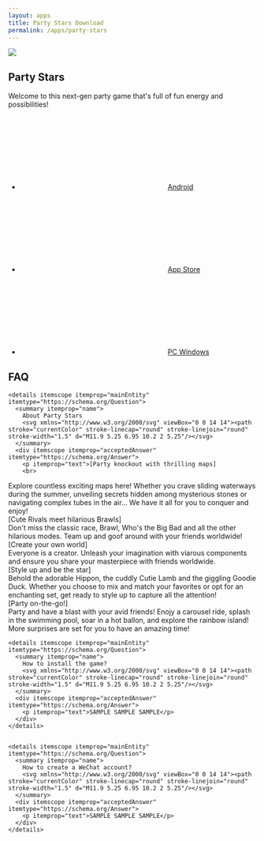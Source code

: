 ```yaml
---
layout: apps
title: Party Stars Download
permalink: /apps/party-stars
---
```

<section class="section games">
<div class="game-detail module">
<img src="https://img.tapimg.net/market/images/42907029f887960a40d8c3cb0dbdc517.png"/>
<h2>Party Stars</h2>
<p>Welcome to this next-gen party game that's full of fun energy and possibilities!</p>
</div>
<div class="game-download">
<ul>
<li><a class="button" href="https://ymzx.qq.com/zlkdatasys/mct/d/play.shtml" target="_blank"><p><svg></svg>Android</p></a></li>
<li><a class="button" href="https://itunes.apple.com/cn/app/id1632344522" target="_blank"><p><svg></svg>App Store</p></a></li>
<li><a class="button" href="https://gamer.qq.com/v2/short/ISgQMb" target="_blank"><p><svg></svg>PC Windows</p></a></li>
</ul>
</div>
<section class="game-faq" itemscope itemtype="https://schema.org/FAQPage">
<h2>FAQ</h2>
    
    <details itemscope itemprop="mainEntity" itemtype="https://schema.org/Question">
      <summary itemprop="name">
        About Party Stars
        <svg xmlns="http://www.w3.org/2000/svg" viewBox="0 0 14 14"><path stroke="currentColor" stroke-linecap="round" stroke-linejoin="round" stroke-width="1.5" d="M11.9 5.25 6.95 10.2 2 5.25"/></svg>
      </summary>
      <div itemscope itemprop="acceptedAnswer" itemtype="https://schema.org/Answer">
        <p itemprop="text">[Party knockout with thrilling maps]
        <br>
Explore countless exciting maps here! Whether you crave sliding waterways during the summer, unveiling secrets hidden among mysterious stones or navigating complex tubes in the air... We have it all for you to conquer and enjoy!
<br>
[Cute Rivals meet hilarious Brawls]
<br>
Don't miss the classic race, Brawl, Who's the Big Bad and all the other hilarious modes. Team up and goof around with your friends worldwide!
<br>
[Create your own world]
<br>
Everyone is a creator. Unleash your imagination with viarous components and ensure you share your masterpiece with friends worldwide.
<br>
[Style up and be the star]
<br>
Behold the adorable Hippon, the cuddly Cutie Lamb and the giggling Goodie Duck. Whether you choose to mix and match your favorites or opt for an enchanting set, get ready to style up to capture all the attention!
<br>
[Party on-the-go!]
<br>
Party and have a blast with your avid friends! Enojy a carousel ride, splash in the swimming pool, soar in a hot ballon, and explore the rainbow island! More surprises are set for you to have an amazing time!</p>
      </div>
    </details>

    <details itemscope itemprop="mainEntity" itemtype="https://schema.org/Question">
      <summary itemprop="name">
        How to install the game?
        <svg xmlns="http://www.w3.org/2000/svg" viewBox="0 0 14 14"><path stroke="currentColor" stroke-linecap="round" stroke-linejoin="round" stroke-width="1.5" d="M11.9 5.25 6.95 10.2 2 5.25"/></svg>
      </summary>
      <div itemscope itemprop="acceptedAnswer" itemtype="https://schema.org/Answer">
        <p itemprop="text">SAMPLE SAMPLE SAMPLE</p>
      </div>
    </details>


    <details itemscope itemprop="mainEntity" itemtype="https://schema.org/Question">
      <summary itemprop="name">
        How to create a WeChat account?
        <svg xmlns="http://www.w3.org/2000/svg" viewBox="0 0 14 14"><path stroke="currentColor" stroke-linecap="round" stroke-linejoin="round" stroke-width="1.5" d="M11.9 5.25 6.95 10.2 2 5.25"/></svg>
      </summary>
      <div itemscope itemprop="acceptedAnswer" itemtype="https://schema.org/Answer">
        <p itemprop="text">SAMPLE SAMPLE SAMPLE</p>
      </div>
    </details>

  </section>
</section>